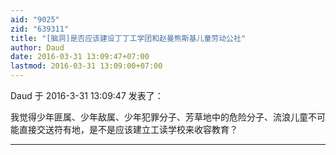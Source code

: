```yaml
---
aid: "9025"
zid: "639311"
title: "[脑洞]是否应该建设丁丁工学团和赵曼熊斯基儿童劳动公社"
author: Daud
date: 2016-03-31 13:09:47+07:00
lastmod: 2016-03-31 13:09:00+07:00
---
```


Daud 于 2016-3-31 13:09:47 发表了：

我觉得少年匪属、少年敌属、少年犯罪分子、芳草地中的危险分子、流浪儿童不可能直接交送符有地，是不是应该建立工读学校来收容教育？

---
